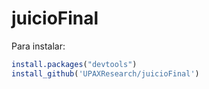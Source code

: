 # juicioFinal
Para instalar:
```R
install.packages("devtools") 
install_github('UPAXResearch/juicioFinal')
```
